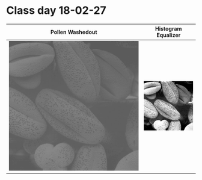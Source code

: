 # Class day 18-02-27

Pollen Washedout | Histogram Equalizer
---------------- | ------------------
![Pollen Washedout](pollen_washedout.tif) | ![Histogram Equalizer](pollen_washedout_hist-eq.png) 